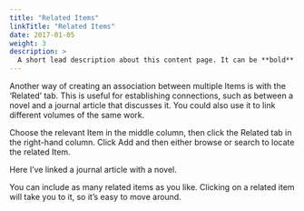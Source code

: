 ```yaml
---
title: "Related Items"
linkTitle: "Related Items"
date: 2017-01-05
weight: 3
description: >
  A short lead description about this content page. It can be **bold** or _italic_ and can be split over multiple paragraphs.
---
```



Another way of creating an association between multiple Items is with the ‘Related’ tab. This is useful for establishing connections, such as between a novel and a journal article that discusses it. You could also use it to link different volumes of the same work. 

Choose the relevant Item in the middle column, then click the Related tab in the right-hand column. Click Add and then either browse or search to locate the related Item.

Here I’ve linked a journal article with a novel.

You can include as many related items as you like. Clicking on a related item will take you to it, so it’s easy to move around.

